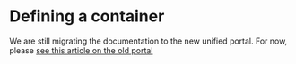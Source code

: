 ﻿# Defining a container

We are still migrating the documentation to the new unified portal. For now, please
[see this article on the old portal](http://pki.lacunasoftware.com/Help/html/28634730-c36f-4808-9bc4-4ae42659c972.htm)
